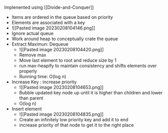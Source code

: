 Implenented using [[Divide-and-Conquer]]
- Items are ordered in the queue based on priority
- Elements are associated with a key
- ![[Pasted image 20230208104146.png]]
- Ignore actual queue
- Work around heap to conceptually crate the queue
- Extract Maximun: Dequeue
	- ![[Pasted image 20230208104420.png]]
	- Remove max
	- Move last element to root and reduce size by 1
	- run max-heapify to maintain consistency and shifts elements over properly
	- Running time: O(log n)
- Increase Key : increase priority
	- ![[Pasted image 20230208104653.png]]
	- Bubble updated key node up until it is higher than children and lower than parent
	- O(log n)
- Insert element
	- ![[Pasted image 20230208104835.png]]
	- Create an infinitely low priority key and add it to end
	- increase priority of that node to get it to the right place
